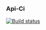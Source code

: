 ### Api-Ci
[![Build status](https://ci.appveyor.com/api/projects/status/ev4qurvr2m9rnj1h?svg=true)](https://ci.appveyor.com/project/lukashenkoolga/api-ci)
